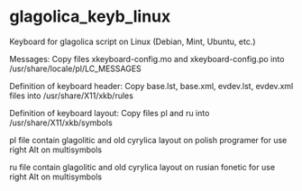 # glagolica_keyb_linux
Keyboard for glagolica script on Linux (Debian, Mint, Ubuntu, etc.)

Messages:
Copy files xkeyboard-config.mo and xkeyboard-config.po into /usr/share/locale/pl/LC_MESSAGES

Definition of keyboard header:
Copy base.lst, base.xml, evdev.lst, evdev.xml files into /usr/share/X11/xkb/rules

Definition of keyboard layout:
Copy files pl and ru into /usr/share/X11/xkb/symbols

pl file contain glagolitic and old cyrylica layout on polish programer for use right Alt on multisymbols

ru file contain glagolitic and old cyrylica layout on rusian fonetic for use right Alt on multisymbols
